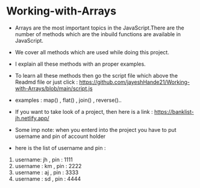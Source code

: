 # Working-with-Arrays

- Arrays are the most important topics in the JavaScript.There are the number of methods which are the inbuild functions are available in JavaScript.

- We cover all methods which are used while doing this project.

- I explain all these methods with an proper examples.

- To learn all these methods then go the script file which above the Readmd file or just click : https://github.com/jayeshHande21/Working-with-Arrays/blob/main/script.js

- examples : map() , flat() , join() , reverse()..

- If you want to take look of a project, then here is a link : https://banklist-jh.netlify.app/

- Some imp note: when you enterd into the project you have to put username and pin of account holder

- here is the list of username and pin :

1) username: jh ,  pin : 1111
2) username : km , pin : 2222
3) username : aj , pin : 3333
4) username : sd , pin : 4444
